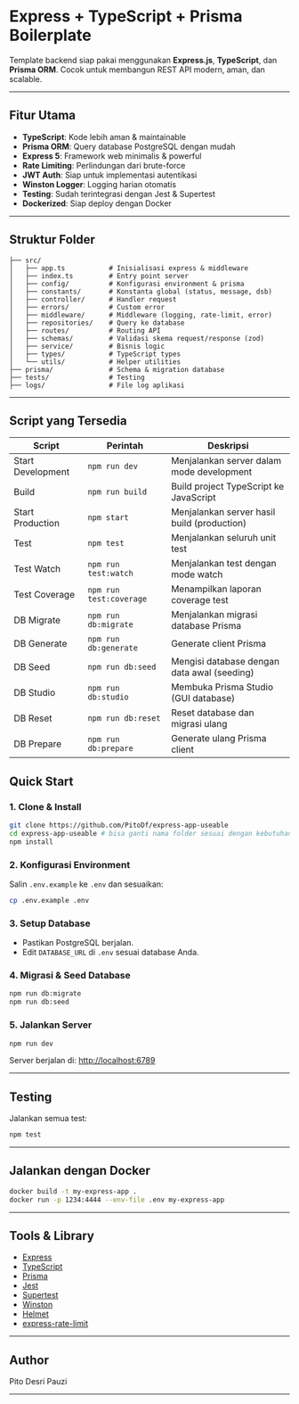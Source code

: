 # Express + TypeScript + Prisma Boilerplate

Template backend siap pakai menggunakan **Express.js**, **TypeScript**, dan **Prisma ORM**. Cocok untuk membangun REST API modern, aman, dan scalable.

---

## Fitur Utama

- **TypeScript**: Kode lebih aman & maintainable
- **Prisma ORM**: Query database PostgreSQL dengan mudah
- **Express 5**: Framework web minimalis & powerful
- **Rate Limiting**: Perlindungan dari brute-force
- **JWT Auth**: Siap untuk implementasi autentikasi
- **Winston Logger**: Logging harian otomatis
- **Testing**: Sudah terintegrasi dengan Jest & Supertest
- **Dockerized**: Siap deploy dengan Docker

---

## Struktur Folder

```
├── src/
│   ├── app.ts           # Inisialisasi express & middleware
│   ├── index.ts         # Entry point server
│   ├── config/          # Konfigurasi environment & prisma
│   ├── constants/       # Konstanta global (status, message, dsb)
│   ├── controller/      # Handler request
│   ├── errors/          # Custom error
│   ├── middleware/      # Middleware (logging, rate-limit, error)
│   ├── repositories/    # Query ke database
│   ├── routes/          # Routing API
│   ├── schemas/         # Validasi skema request/response (zod)
│   ├── service/         # Bisnis logic
│   ├── types/           # TypeScript types
│   └── utils/           # Helper utilities
├── prisma/              # Schema & migration database
├── tests/               # Testing
├── logs/                # File log aplikasi
```

---

## Script yang Tersedia

| Script            | Perintah                | Deskripsi                                   |
| ----------------- | ----------------------- | ------------------------------------------- |
| Start Development | `npm run dev`           | Menjalankan server dalam mode development   |
| Build             | `npm run build`         | Build project TypeScript ke JavaScript      |
| Start Production  | `npm start`             | Menjalankan server hasil build (production) |
| Test              | `npm test`              | Menjalankan seluruh unit test               |
| Test Watch        | `npm run test:watch`    | Menjalankan test dengan mode watch          |
| Test Coverage     | `npm run test:coverage` | Menampilkan laporan coverage test           |
| DB Migrate        | `npm run db:migrate`    | Menjalankan migrasi database Prisma         |
| DB Generate       | `npm run db:generate`   | Generate client Prisma                      |
| DB Seed           | `npm run db:seed`       | Mengisi database dengan data awal (seeding) |
| DB Studio         | `npm run db:studio`     | Membuka Prisma Studio (GUI database)        |
| DB Reset          | `npm run db:reset`      | Reset database dan migrasi ulang            |
| DB Prepare        | `npm run db:prepare`    | Generate ulang Prisma client                |

## Quick Start

### 1. Clone & Install

```sh
git clone https://github.com/PitoDf/express-app-useable
cd express-app-useable # bisa ganti nama folder sesuai dengan kebutuhan
npm install
```

### 2. Konfigurasi Environment

Salin `.env.example` ke `.env` dan sesuaikan:

```sh
cp .env.example .env
```

### 3. Setup Database

- Pastikan PostgreSQL berjalan.
- Edit `DATABASE_URL` di `.env` sesuai database Anda.

### 4. Migrasi & Seed Database

```sh
npm run db:migrate
npm run db:seed
```

### 5. Jalankan Server

```sh
npm run dev
```

Server berjalan di: [http://localhost:6789](http://localhost:1234)

---

## Testing

Jalankan semua test:

```sh
npm test
```

---

## Jalankan dengan Docker

```sh
docker build -t my-express-app .
docker run -p 1234:4444 --env-file .env my-express-app
```

---

## Tools & Library

- [Express](https://expressjs.com/)
- [TypeScript](https://www.typescriptlang.org/)
- [Prisma](https://www.prisma.io/)
- [Jest](https://jestjs.io/)
- [Supertest](https://github.com/visionmedia/supertest)
- [Winston](https://github.com/winstonjs/winston)
- [Helmet](https://helmetjs.github.io/)
- [express-rate-limit](https://github.com/nfriedly/express-rate-limit)

---

## Author

Pito Desri Pauzi

---

##
